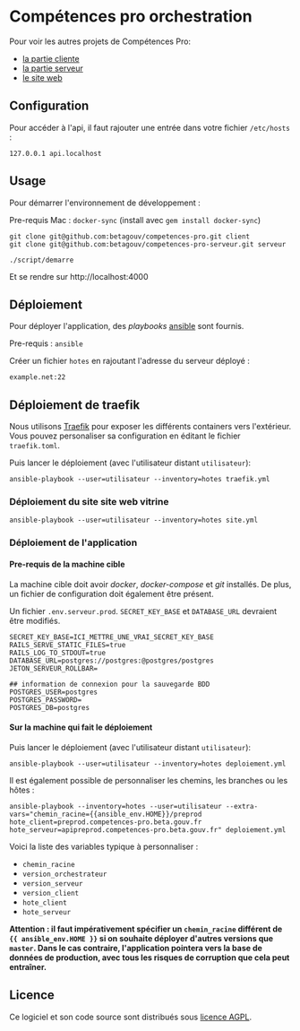 # Compétences pro orchestration

Pour voir les autres projets de Compétences Pro:

- [la partie cliente](https://github.com/betagouv/competences-pro)
- [la partie serveur](https://github.com/betagouv/competences-pro-serveur)
- [le site web](https://github.com/betagouv/competences-pro-www)

## Configuration

Pour accéder à l'api, il faut rajouter une entrée dans votre fichier `/etc/hosts` :

    127.0.0.1 api.localhost

## Usage

Pour démarrer l'environnement de développement :

Pre-requis Mac : `docker-sync` (install avec `gem install docker-sync`)


    git clone git@github.com:betagouv/competences-pro.git client
    git clone git@github.com:betagouv/competences-pro-serveur.git serveur

    ./script/demarre

Et se rendre sur http://localhost:4000

## Déploiement

Pour déployer l'application, des *playbooks* [ansible][] sont fournis.

Pre-requis : `ansible`

Créer un fichier `hotes` en rajoutant l'adresse du serveur déployé :

    example.net:22

## Déploiement de traefik

Nous utilisons [Traefik][] pour exposer les différents containers vers l'extérieur. Vous pouvez personaliser sa configuration en éditant le fichier `traefik.toml`.

Puis lancer le déploiement (avec l'utilisateur distant `utilisateur`):

    ansible-playbook --user=utilisateur --inventory=hotes traefik.yml

### Déploiement du site site web vitrine

    ansible-playbook --user=utilisateur --inventory=hotes site.yml

### Déploiement de l'application

#### Pre-requis de la machine cible

La machine cible doit avoir *docker*, *docker-compose* et *git* installés.
De plus, un fichier de configuration doit également être présent.

Un fichier `.env.serveur.prod`. `SECRET_KEY_BASE` et `DATABASE_URL` devraient être modifiés.

    SECRET_KEY_BASE=ICI_METTRE_UNE_VRAI_SECRET_KEY_BASE
    RAILS_SERVE_STATIC_FILES=true
    RAILS_LOG_TO_STDOUT=true
    DATABASE_URL=postgres://postgres:@postgres/postgres
    JETON_SERVEUR_ROLLBAR=

    ## information de connexion pour la sauvegarde BDD
    POSTGRES_USER=postgres
    POSTGRES_PASSWORD=
    POSTGRES_DB=postgres

#### Sur la machine qui fait le déploiement

Puis lancer le déploiement (avec l'utilisateur distant `utilisateur`):

    ansible-playbook --user=utilisateur --inventory=hotes deploiement.yml

Il est également possible de personnaliser les chemins, les branches ou les hôtes :

    ansible-playbook --inventory=hotes --user=utilisateur --extra-vars="chemin_racine={{ansible_env.HOME}}/preprod hote_client=preprod.competences-pro.beta.gouv.fr hote_serveur=apipreprod.competences-pro.beta.gouv.fr" deploiement.yml

Voici la liste des variables typique à personnaliser :

- `chemin_racine`
- `version_orchestrateur`
- `version_serveur`
- `version_client`
- `hote_client`
- `hote_serveur`

**Attention : il faut impérativement spécifier un `chemin_racine` différent de `{{ ansible_env.HOME }}` si on souhaite déployer d'autres versions que `master`. Dans le cas contraire, l'application pointera vers la base de données de production, avec tous les risques de corruption que cela peut entraîner.**

## Licence

Ce logiciel et son code source sont distribués sous [licence AGPL](https://www.gnu.org/licenses/why-affero-gpl.fr.html).

[ansible]: https://www.ansible.com/
[traefik]: https://traefik.io/

